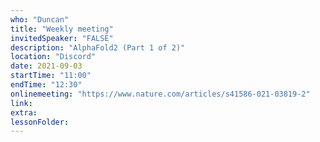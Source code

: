 ```yaml
---
who: "Duncan"
title: "Weekly meeting"
invitedSpeaker: "FALSE"
description: "AlphaFold2 (Part 1 of 2)"
location: "Discord"
date: 2021-09-03
startTime: "11:00"
endTime: "12:30"
onlinemeeting: "https://www.nature.com/articles/s41586-021-03819-2"
link: 
extra: 
lessonFolder: 
---
```

